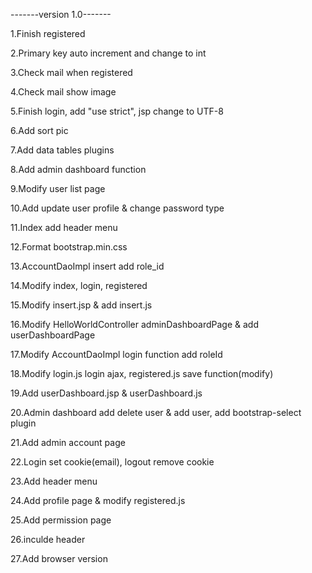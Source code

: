 -------version 1.0-------

1.Finish registered

2.Primary key auto increment and change to int

3.Check mail when registered

4.Check mail show image

5.Finish login, add "use strict", jsp change to UTF-8

6.Add sort pic

7.Add data tables plugins

8.Add admin dashboard function

9.Modify user list page

10.Add update user profile & change password type

11.Index add header menu

12.Format bootstrap.min.css

13.AccountDaoImpl insert add role_id

14.Modify index, login, registered

15.Modify insert.jsp & add insert.js

16.Modify HelloWorldController adminDashboardPage & add userDashboardPage

17.Modify AccountDaoImpl login function add roleId

18.Modify login.js login ajax, registered.js save function(modify)

19.Add userDashboard.jsp & userDashboard.js

20.Admin dashboard add delete user & add user, add bootstrap-select plugin

21.Add admin account page

22.Login set cookie(email), logout remove cookie

23.Add header menu

24.Add profile page & modify registered.js

25.Add permission page

26.inculde header

27.Add browser version